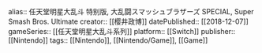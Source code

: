 alias:: 任天堂明星大乱斗 特别版, 大乱闘スマッシュブラザーズ SPECIAL, Super Smash Bros. Ultimate
creator:: [[樱井政博]]
datePublished:: [[2018-12-07]]
gameSeries:: [[任天堂明星大乱斗系列]]
platform:: [[Switch]]
publisher:: [[Nintendo]] 
tags:: [[Nintendo]], [[Nintendo/Game]], [[Game]]
